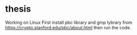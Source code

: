 # thesis
Working on Linux
First install pbc library and gmp lybrary from https://crypto.stanford.edu/pbc/about.html
then run the code.
